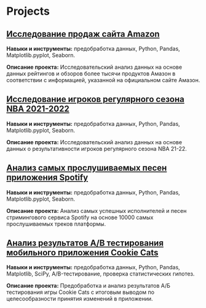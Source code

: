 # Projects

## [Исследование продаж сайта Amazon](https://github.com/tyoshkin/random_projects/blob/main/Amazon%20Sales.ipynb)
**Навыки и инструменты:** предобработка данных, Python, Pandas, Matplotlib.pyplot, Seaborn.

**Описание проекта:** Исследовательский анализ данных на основе данных рейтингов и обзоров более тысячи продуктов Амазон в соответствии с информацией, указанной на официальном сайте Амазон.



## [Исследование игроков регулярного сезона NBA 2021-2022](https://github.com/tyoshkin/random_projects/blob/main/NBA.ipynb)
**Навыки и инструменты:** предобработка данных, Python, Pandas, Matplotlib.pyplot, Seaborn.

**Описание проекта:** Исследовательский анализ данных на основе данных о результативности игроков регулярного сезона NBA 21-22. 



## [Анализ самых прослушиваемых песен приложения Spotify](https://github.com/tyoshkin/random_projects/blob/main/spotify.ipynb)
**Навыки и инструменты:** предобработка данных, Python, Pandas, Matplotlib.pyplot, Seaborn.

**Описание проекта:** Анализ самых успешных исполнителей и песен стримингового сервиса Spotify на основе 10000 самых прослушиваемых треков платформы.



## [Анализ результатов A/B тестирования мобильного приложения Cookie Cats](https://github.com/tyoshkin/random_projects/blob/main/cookie_cats_ab_test.ipynb)
**Навыки и инструменты:** предобработка данных, Python, Pandas, Matplotlib, SciPy, A/B-тестирование, проверка статистических гипотез.

**Описание проекта:** Предобработка и анализ результатов А/Б тестирования игры Cookie Cats с итоговым выводом по целесообразности принятия изменений в приложении.
